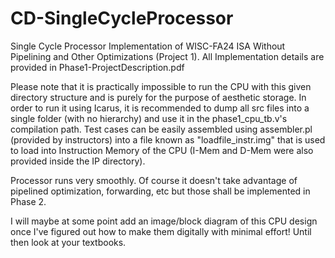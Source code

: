 # CD-SingleCycleProcessor
Single Cycle Processor Implementation of WISC-FA24 ISA Without Pipelining and Other Optimizations (Project 1). All Implementation details are provided in Phase1-ProjectDescription.pdf


Please note that it is practically impossible to run the CPU with this given directory structure and is purely for the purpose of aesthetic storage. In order to run it using Icarus, it 
is recommended to dump all src files into a single folder (with no hierarchy) and use it in the phase1_cpu_tb.v's compilation path. Test cases can be easily assembled using assembler.pl (provided by instructors)
into a file known as "loadfile_instr.img" that is used to load into Instruction Memory of the CPU (I-Mem and D-Mem were also provided inside the IP directory).

Processor runs very smoothly. Of course it doesn't take advantage of pipelined optimization, forwarding, etc but those shall be implemented in Phase 2.


I will maybe at some point add an image/block diagram of this CPU design once I've figured out how to make them digitally with minimal effort! Until then look at your textbooks.